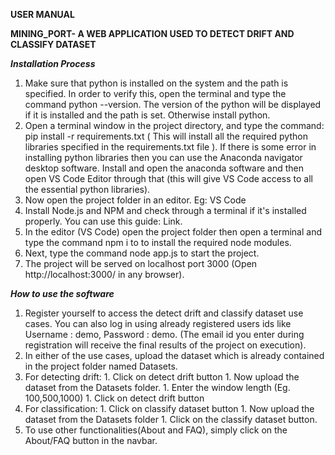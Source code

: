 **USER MANUAL**

**MINING_PORT- A WEB APPLICATION USED TO DETECT DRIFT AND CLASSIFY DATASET**

	
_**Installation Process**_
1. Make sure that python is installed on the system and the path is specified. In order to verify this, open the terminal and type the command python --version. The version of the python will be displayed if it is installed and the path is set. Otherwise install python. 
1. Open a terminal window in the project directory, and type the command: pip install -r requirements.txt ( This will install all the required python libraries specified in the requirements.txt file ).  If there is some error in installing python libraries then you can use the Anaconda navigator desktop software. Install and open the anaconda software and then open VS Code Editor through that (this will give VS Code access to all the essential python libraries).
1. Now open the project folder in an editor. Eg: VS Code
1. Install Node.js and NPM and check through a terminal if it's installed properly. You can use this guide: Link.
1. In the editor (VS Code) open the project folder then open a terminal and type the command npm i to to install the required node modules.
1. Next, type the command node app.js to start the project.
1. The project will be served on localhost port 3000 (Open http://localhost:3000/ in any browser).


_**How to use the software**_
1. Register yourself to access the detect drift and classify dataset use cases. You can also log in using already registered users ids like Username : demo, Password : demo. 
(The email id you enter during registration will receive the final results of the project on execution).
1. In either of the use cases, upload the dataset which is already contained in the project folder named Datasets.
1. For detecting drift: 
			1. Click on detect drift button
			1. Now upload the dataset from the Datasets folder.
			1. Enter the window length (Eg. 100,500,1000)
			1. Click on detect drift button
1. For classification: 
			1. Click on classify dataset button
			1. Now upload the dataset from the Datasets folder
			1. Click on the classify dataset button.
1. To use other functionalities(About and FAQ), simply click on the About/FAQ button in the navbar. 



